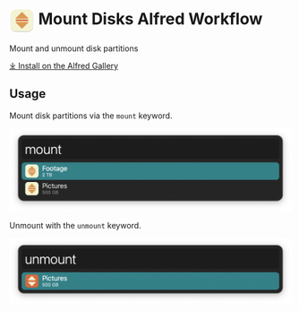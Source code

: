 # <img src='Workflow/icon.png' width='45' align='center' alt='icon'> Mount Disks Alfred Workflow

Mount and unmount disk partitions

[⤓ Install on the Alfred Gallery](https://alfred.app/workflows/alfredapp/mount-disks)

## Usage

Mount disk partitions via the `mount` keyword.

![Showing disk partitions to mount](Workflow/images/about/mount.png)

Unmount with the `unmount` keyword.

![Showing disk partitions to unmount](Workflow/images/about/unmount.png)
